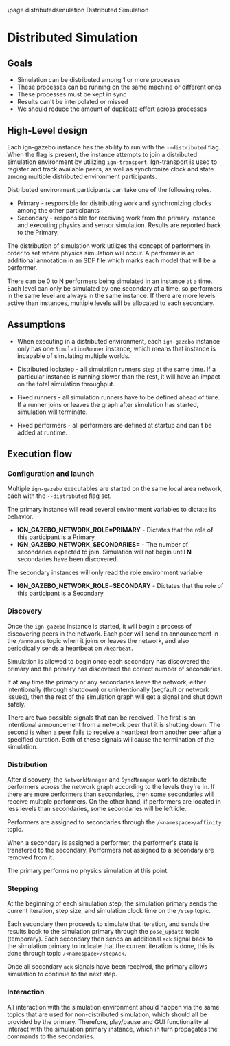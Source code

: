 \page distributedsimulation Distributed Simulation

# Distributed Simulation

## Goals

* Simulation can be distributed among 1 or more processes
* These processes can be running on the same machine or different ones
* These processes must be kept in sync
* Results can't be interpolated or missed
* We should reduce the amount of duplicate effort across processes

## High-Level design

Each ign-gazebo instance has the ability to run with the `--distributed` flag.
When the flag is present, the instance attempts to join a distributed simulation
environment by utilizing `ign-transport`. Ign-transport is used to register and
track available peers, as well as synchronize clock and state among multiple
distributed environment participants.

Distributed environment participants can take one of the following roles.

* Primary - responsible for distributing work and synchronizing clocks among the
            other participants
* Secondary - responsible for receiving work from the primary instance and
              executing physics and sensor simulation.  Results are reported
              back to the Primary.

The distribution of simulation work utilizes the concept of performers in
order to set where physics simulation will occur. A performer is an additional
annotation in an SDF file which marks each model that will be a performer.

There can be 0 to N performers being simulated in an instance at a time.
Each level can only be simulated by one secondary at a time, so performers
in the same level are always in the same instance. If there are more levels
active than instances, multiple levels will be allocated to each secondary.

## Assumptions

* When executing in a distributed environment, each `ign-gazebo` instance only
  has one `SimulationRunner` instance, which means that instance is incapable
  of simulating multiple worlds.

* Distributed lockstep - all simulation runners step at the same time. If a
  particular instance is running slower than the rest, it will have an
  impact on the total simulation throughput.

* Fixed runners - all simulation runners have to be defined ahead of time.
  If a runner joins or leaves the graph after simulation has started, simulation
  will terminate.

* Fixed performers - all performers are defined at startup and can't be added at
  runtime.

## Execution flow

### Configuration and launch

Multiple `ign-gazebo` executables are started on the same local area network,
each with the `--distributed` flag set.

The primary instance will read several environment variables to dictate its behavior.

* **IGN_GAZEBO_NETWORK_ROLE=PRIMARY** - Dictates that the role of this
    participant is a Primary
* **IGN_GAZEBO_NETWORK_SECONDARIES=<N>** - The number of secondaries expected
    to join. Simulation will not begin until **N** secondaries have been
    discovered.

The secondary instances will only read the role environment variable

* **IGN_GAZEBO_NETWORK_ROLE=SECONDARY** - Dictates that the role of this
    participant is a Secondary

### Discovery

Once the `ign-gazebo` instance is started, it will begin a process of
discovering peers in the network. Each peer will send an announcement in the
`/announce` topic when it joins or leaves the network, and also periodically
sends a heartbeat on `/hearbeat`.

Simulation is allowed to begin once each secondary has discovered the
primary and the primary has discovered the correct number of secondaries.

If at any time the primary or any secondaries leave the network, either
intentionally (through shutdown) or unintentionally (segfault or network
issues), then the rest of the simulation graph will get a signal and shut down
safely.

There are two possible signals that can be received. The first is an intentional
announcement from a network peer that it is shutting down. The second is when
a peer fails to receive a heartbeat from another peer after a specified
duration. Both of these signals will cause the termination of the simulation.

### Distribution

After discovery, the `NetworkManager` and `SyncManager` work to distribute
performers across the network graph according to the levels they're in. If
there are more performers than secondaries, then some secondaries will
receive multiple performers. On the other hand, if performers are located
in less levels than secondaries, some secondaries will be left idle.

Performers are assigned to secondaries through the `/<namespace>/affinity`
topic.

When a secondary is assigned a performer, the performer's state is transfered
to the secondary. Performers not assigned to a secondary are removed from it.

The primary performs no physics simulation at this point.

### Stepping

At the beginning of each simulation step, the simulation primary sends the
current iteration, step size, and simulation clock time on the `/step` topic.

Each secondary then proceeds to simulate that iteration, and sends the results
back to the simulation primary through the `pose_update` topic (temporary).
Each secondary then sends an additional `ack` signal back to the simulation
primary to indicate that the current iteration is done, this is done through
topic `/<namespace>/stepAck`.

Once all secondary `ack` signals have been received, the primary allows
simulation to continue to the next step.

### Interaction

All interaction with the simulation environment should happen via the same
topics that are used for non-distributed simulation, which should all be
provided by the primary. Therefore, play/pause and GUI functionality all
interact with the simulation primary instance, which in turn propagates the
commands to the secondaries.

